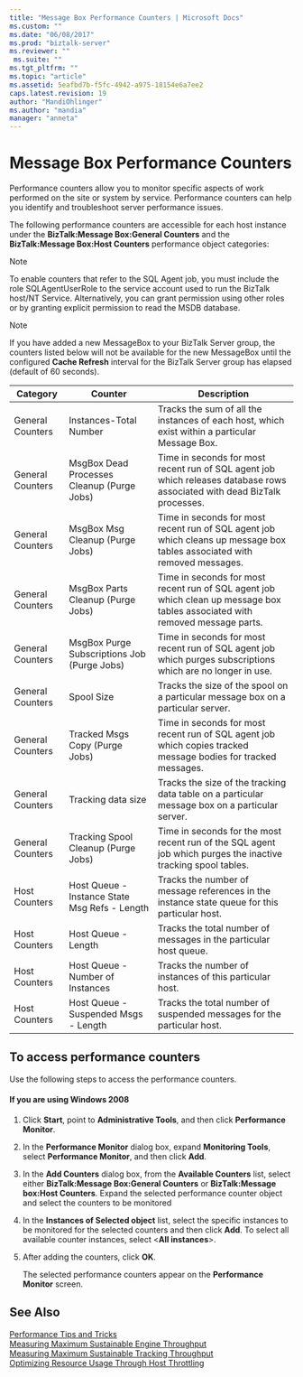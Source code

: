 ```yaml
---
title: "Message Box Performance Counters | Microsoft Docs"
ms.custom: ""
ms.date: "06/08/2017"
ms.prod: "biztalk-server"
ms.reviewer: ""
 ms.suite: ""
ms.tgt_pltfrm: ""
ms.topic: "article"
ms.assetid: 5eafbd7b-f5fc-4942-a975-18154e6a7ee2
caps.latest.revision: 19
author: "MandiOhlinger"
ms.author: "mandia"
manager: "anneta"
---
```

# Message Box Performance Counters
Performance counters allow you to monitor specific aspects of work performed on the site or system by service. Performance counters can help you identify and troubleshoot server performance issues.  
  
 The following performance counters are accessible for each host instance under the **BizTalk:Message Box:General Counters** and the **BizTalk:Message Box:Host Counters** performance object categories:  
  
> [!NOTE]
>  To enable counters that refer to the SQL Agent job, you must include the role SQLAgentUserRole to the service account used to run the BizTalk host/NT Service. Alternatively, you can grant permission using other roles or by granting explicit permission to read the MSDB database.  
  
> [!NOTE]
>  If you have added a new MessageBox to your BizTalk Server group, the counters listed below will not be available for the new MessageBox until the configured **Cache Refresh** interval for the BizTalk Server group has elapsed (default of 60 seconds).  
  
|Category|Counter|Description|  
|--------------|-------------|-----------------|  
|General Counters|Instances-Total Number|Tracks the sum of all the instances of each host, which exist within a particular Message Box.|  
|General Counters|MsgBox Dead Processes Cleanup (Purge Jobs)|Time in seconds for most recent run of SQL agent job which releases database rows associated with dead BizTalk processes.|  
|General Counters|MsgBox Msg Cleanup (Purge Jobs)|Time in seconds for most recent run of SQL agent job which cleans up message box tables associated with removed messages.|  
|General Counters|MsgBox Parts Cleanup (Purge Jobs)|Time in seconds for most recent run of SQL agent job which clean up message box tables associated with removed message parts.|  
|General Counters|MsgBox Purge Subscriptions Job (Purge Jobs)|Time in seconds for most recent run of SQL agent job which purges subscriptions which are no longer in use.|  
|General Counters|Spool Size|Tracks the size of the spool on a particular message box on a particular server.|  
|General Counters|Tracked Msgs Copy (Purge Jobs)|Time in seconds for most recent run of SQL agent job which copies tracked message bodies for tracked messages.|  
|General Counters|Tracking data size|Tracks the size of the tracking data table on a particular message box on a particular server.|  
|General Counters|Tracking Spool Cleanup (Purge Jobs)|Time in seconds for the most recent run of the SQL agent job which purges the inactive tracking spool tables.|  
|Host Counters|Host Queue - Instance State Msg Refs - Length|Tracks the number of message references in the instance state queue for this particular host.|  
|Host Counters|Host Queue - Length|Tracks the total number of messages in the particular host queue.|  
|Host Counters|Host Queue - Number of Instances|Tracks the number of instances of this particular host.|  
|Host Counters|Host Queue - Suspended Msgs - Length|Tracks the total number of suspended messages for the particular host.|  
  
## To access performance counters  
 Use the following steps to access the performance counters.  
  
#### If you are using Windows 2008  
  
1.  Click **Start**, point to **Administrative Tools**, and then click **Performance Monitor**.  
  
2.  In the **Performance Monitor** dialog box, expand **Monitoring Tools**, select **Performance Monitor**, and then click **Add**.  
  
3.  In the **Add Counters** dialog box, from the **Available Counters** list, select either **BizTalk:Message Box:General Counters** or  **BizTalk:Message box:Host Counters**. Expand the selected performance counter object and select the counters to be monitored  
  
4.  In the **Instances of Selected object** list, select the specific instances to be monitored for the selected counters and then click **Add**.  To select all available counter instances, select \<**All instances**>.  
  
5.  After adding the counters, click **OK**.  
  
     The selected performance counters appear on the **Performance Monitor** screen.  
  
## See Also  
 [Performance Tips and Tricks](../core/performance-tips-and-tricks.md)   
 [Measuring Maximum Sustainable Engine Throughput](../core/measuring-maximum-sustainable-engine-throughput.md)   
 [Measuring Maximum Sustainable Tracking Throughput](../core/measuring-maximum-sustainable-tracking-throughput.md)   
 [Optimizing Resource Usage Through Host Throttling](../core/optimizing-resource-usage-through-host-throttling.md)